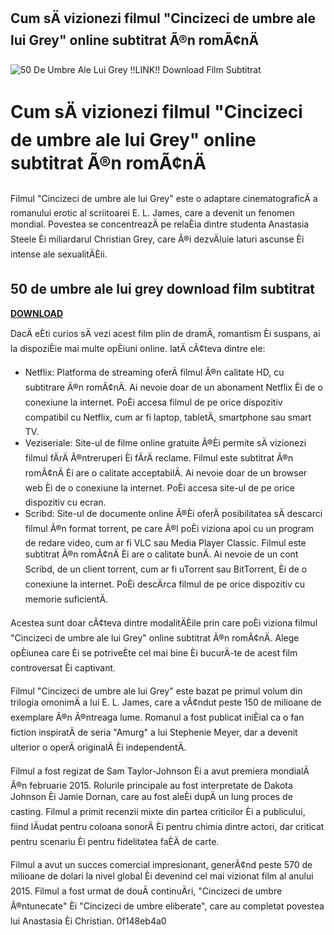 ## Cum sÄ vizionezi filmul "Cincizeci de umbre ale lui Grey" online subtitrat Ã®n romÃ¢nÄ

 
![50 De Umbre Ale Lui Grey !!LINK!! Download Film Subtitrat](https://i.ytimg.com/vi/J1pOTTcdRO8/maxresdefault.jpg)

 
# Cum sÄ vizionezi filmul "Cincizeci de umbre ale lui Grey" online subtitrat Ã®n romÃ¢nÄ
 
Filmul "Cincizeci de umbre ale lui Grey" este o adaptare cinematograficÄ a romanului erotic al scriitoarei E. L. James, care a devenit un fenomen mondial. Povestea se concentreazÄ pe relaÈia dintre studenta Anastasia Steele Èi miliardarul Christian Grey, care Ã®i dezvÄluie laturi ascunse Èi intense ale sexualitÄÈii.
 
## 50 de umbre ale lui grey download film subtitrat


[**DOWNLOAD**](https://www.google.com/url?q=https%3A%2F%2Fcinurl.com%2F2tKfML&sa=D&sntz=1&usg=AOvVaw1ICAtPJBrAeAr6ZF-SE-bc)

 
DacÄ eÈti curios sÄ vezi acest film plin de dramÄ, romantism Èi suspans, ai la dispoziÈie mai multe opÈiuni online. IatÄ cÃ¢teva dintre ele:
 
- Netflix: Platforma de streaming oferÄ filmul Ã®n calitate HD, cu subtitrare Ã®n romÃ¢nÄ. Ai nevoie doar de un abonament Netflix Èi de o conexiune la internet. PoÈi accesa filmul de pe orice dispozitiv compatibil cu Netflix, cum ar fi laptop, tabletÄ, smartphone sau smart TV.
- Veziseriale: Site-ul de filme online gratuite Ã®Èi permite sÄ vizionezi filmul fÄrÄ Ã®ntreruperi Èi fÄrÄ reclame. Filmul este subtitrat Ã®n romÃ¢nÄ Èi are o calitate acceptabilÄ. Ai nevoie doar de un browser web Èi de o conexiune la internet. PoÈi accesa site-ul de pe orice dispozitiv cu ecran.
- Scribd: Site-ul de documente online Ã®Èi oferÄ posibilitatea sÄ descarci filmul Ã®n format torrent, pe care Ã®l poÈi viziona apoi cu un program de redare video, cum ar fi VLC sau Media Player Classic. Filmul este subtitrat Ã®n romÃ¢nÄ Èi are o calitate bunÄ. Ai nevoie de un cont Scribd, de un client torrent, cum ar fi uTorrent sau BitTorrent, Èi de o conexiune la internet. PoÈi descÄrca filmul de pe orice dispozitiv cu memorie suficientÄ.

Acestea sunt doar cÃ¢teva dintre modalitÄÈile prin care poÈi viziona filmul "Cincizeci de umbre ale lui Grey" online subtitrat Ã®n romÃ¢nÄ. Alege opÈiunea care Èi se potriveÈte cel mai bine Èi bucurÄ-te de acest film controversat Èi captivant.
  
Filmul "Cincizeci de umbre ale lui Grey" este bazat pe primul volum din trilogia omonimÄ a lui E. L. James, care a vÃ¢ndut peste 150 de milioane de exemplare Ã®n Ã®ntreaga lume. Romanul a fost publicat iniÈial ca o fan fiction inspiratÄ de seria "Amurg" a lui Stephenie Meyer, dar a devenit ulterior o operÄ originalÄ Èi independentÄ.
 
Filmul a fost regizat de Sam Taylor-Johnson Èi a avut premiera mondialÄ Ã®n februarie 2015. Rolurile principale au fost interpretate de Dakota Johnson Èi Jamie Dornan, care au fost aleÈi dupÄ un lung proces de casting. Filmul a primit recenzii mixte din partea criticilor Èi a publicului, fiind lÄudat pentru coloana sonorÄ Èi pentru chimia dintre actori, dar criticat pentru scenariu Èi pentru fidelitatea faÈÄ de carte.
 
Filmul a avut un succes comercial impresionant, generÃ¢nd peste 570 de milioane de dolari la nivel global Èi devenind cel mai vizionat film al anului 2015. Filmul a fost urmat de douÄ continuÄri, "Cincizeci de umbre Ã®ntunecate" Èi "Cincizeci de umbre eliberate", care au completat povestea lui Anastasia Èi Christian.
 0f148eb4a0
